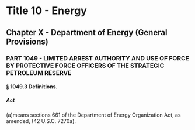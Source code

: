 
# Title 10 - Energy
## Chapter X - Department of Energy (General Provisions)
### PART 1049 - LIMITED ARREST AUTHORITY AND USE OF FORCE BY PROTECTIVE FORCE OFFICERS OF THE STRATEGIC PETROLEUM RESERVE
#### § 1049.3 Definitions.
##### Act

(a)means sections 661 of the Department of Energy Organization Act, as amended, (42 U.S.C. 7270a).

